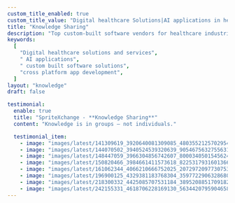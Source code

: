 ```yaml
---
custom_title_enabled: true
custom_title_value: "Digital healthcare Solutions|AI applications in healthcare-spritle.com"
title: "Knowledge Sharing"
description: "Top custom-built software vendors for healthcare industries and hospitals that use AI technology to build personalized applications as per your requirements."
keywords:
  [
    "Digital healthcare solutions and services",
    " AI applications",
    " custom built software solutions",
    "cross platform app development",
  ]
layout: "knowledge"
draft: false

testimonial:
  enable: true
  title: "SpriteXchange - **Knowledge Sharing**"
  content: "Knowledge is in groups — not individuals."

  testimonial_item:
    - image: "images/latest/141309619_3920640081309085_4803552125702954350_n.jpg"
    - image: "images/latest/144070502_3940524539320639_9054675632755631163_n.jpg"
    - image: "images/latest/148447059_3966304856742607_8000340501545624909_n.jpg"
    - image: "images/latest/150820466_3984661411573618_8225317931601366003_n.jpg"
    - image: "images/latest/161062344_4066210666752025_2072972097730753784_n.jpg"
    - image: "images/latest/196900125_4329381183768304_359772290632868001_n.png"
    - image: "images/latest/218300332_4425085707531184_3895208851709182707_n.png"
    - image: "images/latest/242155331_4618706228169130_5634420795904658548_n.jpg"
---
```

